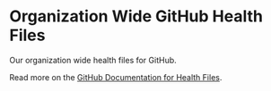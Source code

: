 # Organization Wide GitHub Health Files

Our organization wide health files for GitHub.

Read more on the [GitHub Documentation for Health Files](https://docs.github.com/en/communities/setting-up-your-project-for-healthy-contributions/creating-a-default-community-health-file).
